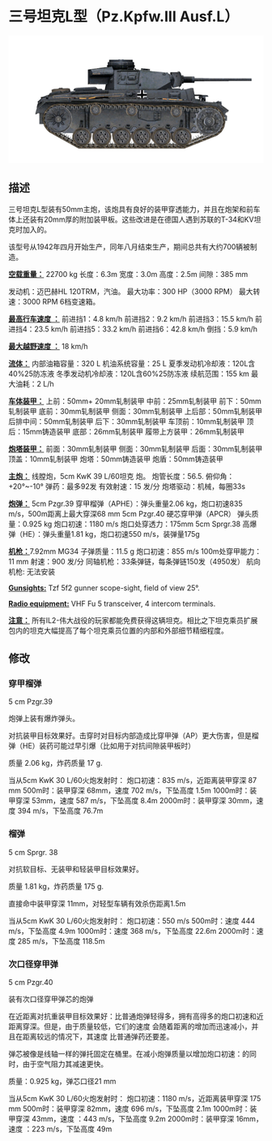 # 三号坦克L型（Pz.Kpfw.III Ausf.L）

![_pziii-l](../images/_pziii-l.png)

## 描述

三号坦克L型装有50mm主炮，该炮具有良好的装甲穿透能力，并且在炮架和前车体上还装有20mm厚的附加装甲板。这些改进是在德国人遇到苏联的T-34和KV坦克时加入的。

该型号从1942年四月开始生产，同年八月结束生产，期间总共有大约700辆被制造。

<b><u>空载重量：</u></b> 22700 kg
长度：6.3m
宽度：3.0m
高度：2.5m
间隙：385 mm

发动机：迈巴赫HL 120TRM，汽油。
最大功率：300 HP（3000 RPM）
最大转速：3000 RPM
6档变速箱。

<b><u>最高行车速度 ：</u></b>
前进挡1：4.8 km/h
前进挡2：9.2 km/h
前进挡3：15.5 km/h
前进挡4：23.5 km/h
前进挡5：33.2 km/h
前进挡6：42.8 km/h
倒挡：5.9 km/h

<b><u>最大越野速度 ：</u></b> 18 km/h

<b><u>流体：</u></b>
内部油箱容量：320 L
机油系统容量：25 L
夏季发动机冷却液：120L含40%25防冻液
冬季发动机冷却液：120L含60%25防冻液
续航范围：155 km
最大油耗：2 L/h

<b><u>车体装甲：</u></b>
上前：50mm+ 20mm轧制装甲
中前：25mm轧制装甲
前下：50mm轧制装甲
底前：30mm轧制装甲
侧面：30mm轧制装甲
上后部：50mm轧制装甲
后排中间：50mm轧制装甲
后下：30mm轧制装甲
车顶前：10mm轧制装甲
顶后：15mm铸造装甲
底部：26mm轧制装甲
履带上方装甲：26mm轧制装甲

<b><u>炮塔装甲：</u></b>
前面：30mm轧制装甲
侧面：30mm轧制装甲
后面：30mm轧制装甲
顶盖：10mm轧制装甲
炮塔：50mm铸造装甲
炮盾：50mm铸造装甲

<b><u>主炮：</u></b> 线膛炮，5cm KwK 39 L/60坦克 炮。
炮管长度：56.5.
俯仰角：+20°~-10°
弹药：最多92发
有效射速：15 发/分
炮塔驱动：机械，每圈33s

<b><u>炮弹：</u></b>
5cm Pzgr.39 穿甲榴弹（APHE）：弹头重量2.06 kg，炮口初速835 m/s，500m距离上最大穿深68 mm
5cm Pzgr.40 硬芯穿甲弹（APCR） 弹头质量：0.925 kg 炮口初速：1180 m/s 炮口处穿透力：175mm
5cm Sprgr.38 高爆弹（HE）：弹头重量1.81 kg，炮口初速550 m/s，装弹量175g

<b><u>机枪：</u></b>7.92mm MG34
子弹质量：11.5 g
炮口初速：855 m/s
100m处穿甲能力：11 mm
射速：900 发/分
同轴机枪：33条弹链，每条弹链150发（4950发）
航向机枪: 无法安装

<b><u>Gunsights:</u></b>
Tzf 5f2 gunner scope-sight, field of view 25°.

<b><u>Radio equipment:</u></b> VHF Fu 5 transceiver, 4 intercom terminals.


<b><u>注意：</u></b>
所有IL2-伟大战役的玩家都能免费获得这辆坦克。相比之下坦克乘员扩展包内的坦克大幅提高了每个坦克乘员位置的内部和外部细节精细程度。


## 修改


### 穿甲榴弹

5 cm Pzgr.39

炮弹上装有爆炸弹头。

对抗装甲目标效果好。击穿时对目标内部造成比穿甲弹（AP）更大伤害，但是榴弹（HE）装药可能过早引爆（比如用于对抗间隙装甲板时）

质量 2.06 kg，炸药质量 17 g.

当从5cm KwK 30 L/60火炮发射时：
炮口初速：835 m/s，近距离装甲穿深 87 mm
500m时：装甲穿深 68mm，速度 702 m/s，下坠高度 1.5m
1000m时：装甲穿深 53mm，速度 587 m/s，下坠高度 8.4m
2000m时：装甲穿深 30mm，速度 394 m/s，下坠高度 76.7m

### 榴弹

5 cm Sprgr. 38

对抗软目标、无装甲和轻装甲目标效果好。

质量 1.81 kg，炸药质量 175 g.

直接命中装甲穿深 11mm，对轻型车辆有效杀伤距离1.5m

当从5cm KwK 30 L/60火炮发射时：
炮口初速：550 m/s
500m时：速度 444 m/s，下坠高度 4.9m
1000m时：速度 368 m/s，下坠高度 22.6m
2000m时：速度 285 m/s，下坠高度 118.5m﻿

### 次口径穿甲弹

5 cm Pzgr.40

装有次口径穿甲弹芯的炮弹

在近距离对抗重装甲目标效果好：比普通炮弹轻得多，拥有高得多的炮口初速和近距离穿深。但是，由于质量较低，它们的速度 会随着距离的增加而迅速减小，并且在距离较远的情况下，其速度 比普通弹药还要差。

弹芯被像是线轴一样的弹托固定在桶里。在减小炮弹质量以增加炮口初速：的同时，由于空气阻力其减速更快。

质量：0.925 kg，弹芯口径21 mm

当从5cm KwK 30 L/60火炮发射时：
炮口初速：1180 m/s，近距离装甲穿深 175 mm
500m时：装甲穿深 82mm，速度 696 m/s，下坠高度 2.1m
1000m时：装甲穿深 43mm，速度 ：443 m/s，下坠高度 9.2m
2000m时：装甲穿深 16mm，速度 ：223 m/s，下坠高度 49m